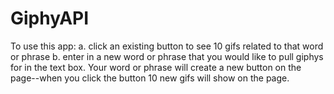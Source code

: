 # GiphyAPI

To use this app:
a. click an existing button to see 10 gifs related to that word or phrase
b. enter in a new word or phrase that you would like to pull giphys for in the text box. Your word or phrase will create a new button on the page--when you click the button 10 new gifs will show on the page.